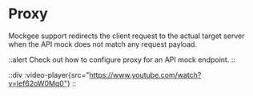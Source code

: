# Proxy

Mockgee support redirects the client request to the actual target server when the API mock does not match any request payload.

::alert
Check out how to configure proxy for an API mock endpoint.
::

::div
 :video-player{src="https://www.youtube.com/watch?v=lef62oW0Mq0"}
::
